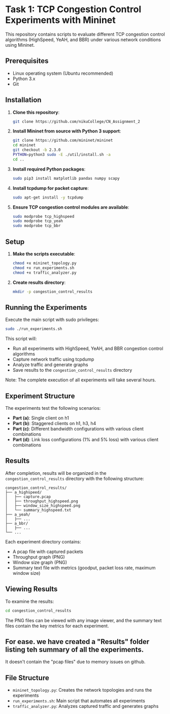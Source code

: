# Task 1: TCP Congestion Control Experiments with Mininet

This repository contains scripts to evaluate different TCP congestion control algorithms (HighSpeed, YeAH, and BBR) under various network conditions using Mininet.

## Prerequisites

- Linux operating system (Ubuntu recommended)
- Python 3.x
- Git

## Installation

1. **Clone this repository**:
   ```bash
   git clone https://github.com/nikuCollege/CN_Assignment_2
   ```

2. **Install Mininet from source with Python 3 support**:
   ```bash
   git clone https://github.com/mininet/mininet
   cd mininet
   git checkout -b 2.3.0
   PYTHON=python3 sudo -E ./util/install.sh -a
   cd ..
   ```

3. **Install required Python packages**:
   ```bash
   sudo pip3 install matplotlib pandas numpy scapy
   ```

4. **Install tcpdump for packet capture**:
   ```bash
   sudo apt-get install -y tcpdump
   ```

5. **Ensure TCP congestion control modules are available**:
   ```bash
   sudo modprobe tcp_highspeed
   sudo modprobe tcp_yeah
   sudo modprobe tcp_bbr
   ```

## Setup

1. **Make the scripts executable**:
   ```bash
   chmod +x mininet_topology.py
   chmod +x run_experiments.sh
   chmod +x traffic_analyzer.py
   ```

2. **Create results directory**:
   ```bash
   mkdir -p congestion_control_results
   ```

## Running the Experiments

Execute the main script with sudo privileges:

```bash
sudo ./run_experiments.sh
```

This script will:
- Run all experiments with HighSpeed, YeAH, and BBR congestion control algorithms
- Capture network traffic using tcpdump
- Analyze traffic and generate graphs
- Save results to the `congestion_control_results` directory

Note: The complete execution of all experiments will take several hours.

## Experiment Structure

The experiments test the following scenarios:

- **Part (a)**: Single client on h1
- **Part (b)**: Staggered clients on h1, h3, h4
- **Part (c)**: Different bandwidth configurations with various client combinations
- **Part (d)**: Link loss configurations (1% and 5% loss) with various client combinations

## Results

After completion, results will be organized in the `congestion_control_results` directory with the following structure:

```
congestion_control_results/
├── a_highspeed/
│   ├── capture.pcap
│   ├── throughput_highspeed.png
│   ├── window_size_highspeed.png
│   └── summary_highspeed.txt
├── a_yeah/
│   ├── ...
├── a_bbr/
│   ├── ...
└── ...
```

Each experiment directory contains:
- A pcap file with captured packets
- Throughput graph (PNG)
- Window size graph (PNG) 
- Summary text file with metrics (goodput, packet loss rate, maximum window size)

## Viewing Results

To examine the results:

```bash
cd congestion_control_results
```

The PNG files can be viewed with any image viewer, and the summary text files contain the key metrics for each experiment.


## For ease. we have created a "Results" folder listing teh summary of all the experiments.
It doesn't contain the "pcap files" due to memory issues on github.

## File Structure

- `mininet_topology.py`: Creates the network topologies and runs the experiments
- `run_experiments.sh`: Main script that automates all experiments
- `traffic_analyzer.py`: Analyzes captured traffic and generates graphs
